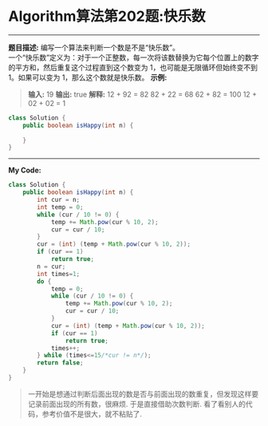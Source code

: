 # Algorithm算法第202题:快乐数
______
**题目描述:**
编写一个算法来判断一个数是不是“快乐数”。<br>
一个“快乐数”定义为：对于一个正整数，每一次将该数替换为它每个位置上的数字的平方和，然后重复这个过程直到这个数变为 1，也可能是无限循环但始终变不到 1。如果可以变为 1，那么这个数就是快乐数。
**示例:**
> **输入:** 19
> **输出:** true
> **解释:**
> 12 + 92 = 82
> 82 + 22 = 68
> 62 + 82 = 100
> 12 + 02 + 02 = 1

````java
class Solution {
    public boolean isHappy(int n) {
    	
    }
}
````
______
**My Code:**
````java
class Solution {
    public boolean isHappy(int n) {
        int cur = n;
		int temp = 0;
		while (cur / 10 != 0) {
			temp += Math.pow(cur % 10, 2);
			cur = cur / 10;
		}
		cur = (int) (temp + Math.pow(cur % 10, 2));
		if (cur == 1)
			return true;
		n = cur;
		int times=1;
		do {
			temp = 0;
			while (cur / 10 != 0) {
				temp += Math.pow(cur % 10, 2);
				cur = cur / 10;
			}
			cur = (int) (temp + Math.pow(cur % 10, 2));
			if (cur == 1)
				return true;
			times++;
		} while (times<=15/*cur != n*/);
		return false;
    }
}
````

> 一开始是想通过判断后面出现的数是否与前面出现的数重复，但发现这样要记录前面出现的所有数，很麻烦. 于是直接借助次数判断.
> 看了看别人的代码，参考价值不是很大，就不粘贴了.
